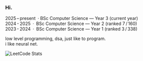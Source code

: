 ### Hi.

2025 – present · BSc Computer Science — Year 3 (current year) <br>
2024 - 2025 · BSc Computer Science — Year 2 (ranked 7 / 160) <br>
2023 - 2024 · BSc Computer Science — Year 1 (ranked 3 / 338)

<!--  <p align="center">
  <a href="https://skillicons.dev">
    <img src="https://skillicons.dev/icons?i=python,pytorch,cpp,c" />
  </a>
</p> -->
low level programming, dsa, just like to program. <br>
i like neural net. <br>

![LeetCode Stats](https://leetcard.jacoblin.cool/nattendcs?theme=dark&font=Red%20Hat%20Text&ext=heatmap)
